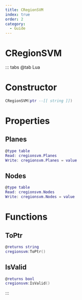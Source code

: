 ```yaml
---
title: CRegionSVM
index: true
order: 2
category:
  - Guide
---
```


# CRegionSVM

::: tabs
@tab Lua
# Constructor
```lua
CRegionSVM(ptr --[[ string ]])
```
# Properties
## Planes 
```lua
@type table
Read: cregionsvm.Planes
Write: cregionsvm.Planes = value
```
## Nodes 
```lua
@type table
Read: cregionsvm.Nodes
Write: cregionsvm.Nodes = value
```
# Functions
## ToPtr
```lua
@returns string
cregionsvm:ToPtr()
```
## IsValid
```lua
@returns bool
cregionsvm:IsValid()
```

:::